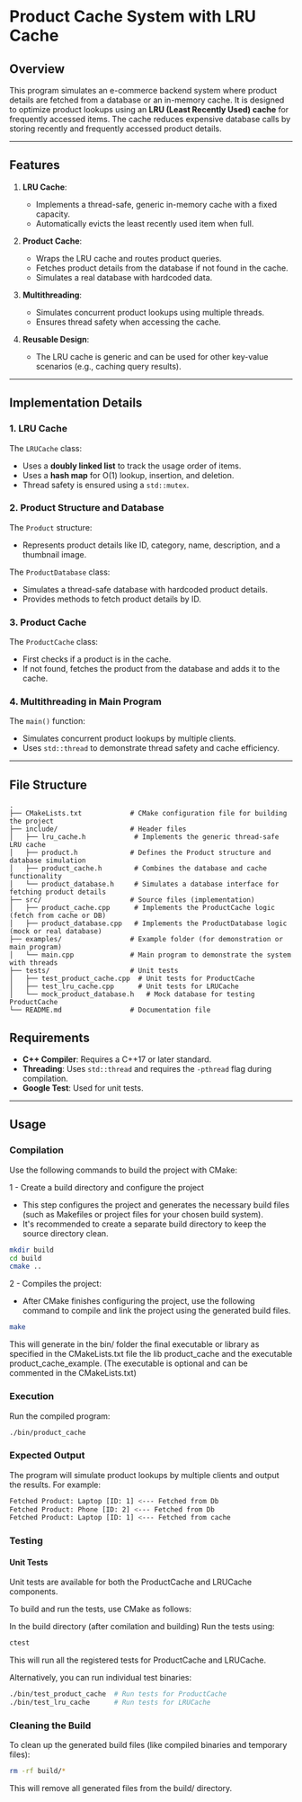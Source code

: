 # **Product Cache System with LRU Cache**

## **Overview**
This program simulates an e-commerce backend system where product details are fetched from a database or an in-memory cache. It is designed to optimize product lookups using an **LRU (Least Recently Used) cache** for frequently accessed items. The cache reduces expensive database calls by storing recently and frequently accessed product details.

---

## **Features**
1. **LRU Cache**:
   - Implements a thread-safe, generic in-memory cache with a fixed capacity.
   - Automatically evicts the least recently used item when full.

2. **Product Cache**:
   - Wraps the LRU cache and routes product queries.
   - Fetches product details from the database if not found in the cache.
   - Simulates a real database with hardcoded data.

3. **Multithreading**:
   - Simulates concurrent product lookups using multiple threads.
   - Ensures thread safety when accessing the cache.

4. **Reusable Design**:
   - The LRU cache is generic and can be used for other key-value scenarios (e.g., caching query results).

---

## **Implementation Details**

### **1. LRU Cache**
The `LRUCache` class:
- Uses a **doubly linked list** to track the usage order of items.
- Uses a **hash map** for O(1) lookup, insertion, and deletion.
- Thread safety is ensured using a `std::mutex`.

### **2. Product Structure and Database**
The `Product` structure:
- Represents product details like ID, category, name, description, and a thumbnail image.

The `ProductDatabase` class:
- Simulates a thread-safe database with hardcoded product details.
- Provides methods to fetch product details by ID.

### **3. Product Cache**
The `ProductCache` class:
- First checks if a product is in the cache.
- If not found, fetches the product from the database and adds it to the cache.

### **4. Multithreading in Main Program**
The `main()` function:
- Simulates concurrent product lookups by multiple clients.
- Uses `std::thread` to demonstrate thread safety and cache efficiency.

---

## **File Structure**
```plaintext
.
├── CMakeLists.txt            # CMake configuration file for building the project
├── include/                  # Header files
│   ├── lru_cache.h            # Implements the generic thread-safe LRU cache
│   ├── product.h             # Defines the Product structure and database simulation
│   ├── product_cache.h        # Combines the database and cache functionality
│   └── product_database.h     # Simulates a database interface for fetching product details
├── src/                      # Source files (implementation)
│   ├── product_cache.cpp      # Implements the ProductCache logic (fetch from cache or DB)
│   ├── product_database.cpp   # Implements the ProductDatabase logic (mock or real database)
├── examples/                 # Example folder (for demonstration or main program)
│   └── main.cpp              # Main program to demonstrate the system with threads
├── tests/                    # Unit tests
│   ├── test_product_cache.cpp  # Unit tests for ProductCache
│   ├── test_lru_cache.cpp      # Unit tests for LRUCache
│   └── mock_product_database.h   # Mock database for testing ProductCache
└── README.md                 # Documentation file

```

## **Requirements**
- **C++ Compiler**: Requires a C++17 or later standard.
- **Threading**: Uses `std::thread` and requires the `-pthread` flag during compilation.
- **Google Test**: Used for unit tests.

---

## **Usage**

### **Compilation**
Use the following commands to build the project with CMake:

1 - Create a build directory and configure the project
- This step configures the project and generates the necessary build files (such as Makefiles or project files for your chosen build system).
- It's recommended to create a separate build directory to keep the source directory clean.
```bash
mkdir build
cd build
cmake ..
```
2 - Compiles the project:
- After CMake finishes configuring the project, use the following command to compile and link the project using the generated build files.
```bash
make
```
This will generate in the bin/ folder the final executable or library as specified in the CMakeLists.txt file the lib product_cache and the executable product_cache_example.
(The executable is optional and can be commented in the CMakeLists.txt)
### **Execution**
Run the compiled program:
```bash
./bin/product_cache
```

### **Expected Output**
The program will simulate product lookups by multiple clients and output the results. For example:
```bash
Fetched Product: Laptop [ID: 1] <--- Fetched from Db
Fetched Product: Phone [ID: 2] <--- Fetched from Db
Fetched Product: Laptop [ID: 1] <--- Fetched from cache
```

### **Testing**
#### Unit Tests
Unit tests are available for both the ProductCache and LRUCache components.

To build and run the tests, use CMake as follows:

In the build directory (after comilation and building) Run the tests using:
```bash
ctest
```

This will run all the registered tests for ProductCache and LRUCache.

Alternatively, you can run individual test binaries:

```bash
./bin/test_product_cache  # Run tests for ProductCache
./bin/test_lru_cache      # Run tests for LRUCache
```

### Cleaning the Build

To clean up the generated build files (like compiled binaries and temporary files):
```bash
rm -rf build/*
```
This will remove all generated files from the build/ directory.